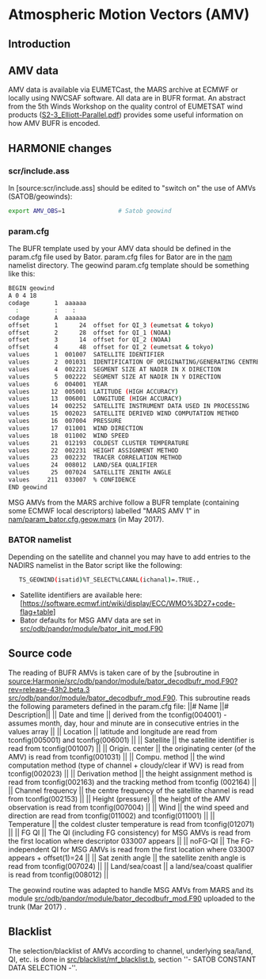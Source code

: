 
# Atmospheric Motion Vectors (AMV)

## Introduction

## AMV data
AMV data is available via EUMETCast, the MARS archive at ECMWF or locally using NWCSAF software. All data are in BUFR format. An abstract from the 5th Winds Workshop on the quality control of EUMETSAT wind products ([S2-3_Elliott-Parallel.pdf](https://hirlam.org/trac/raw-attachment/wiki/HarmonieSystemDocumentation/ObservationHowto/Amv/S2-3_Elliott-Parallel.pdf)) provides some useful information on how AMV BUFR is encoded.
## HARMONIE changes
### scr/include.ass
In [source:scr/include.ass] should be edited to "switch on" the use of AMVs (SATOB/geowinds):
```bash
export AMV_OBS=1               # Satob geowind
```

### param.cfg
The BUFR template used by your AMV data should be defined in the param.cfg file used by Bator. param.cfg files for Bator are in the [nam](/trunk/harmonie/nam) namelist directory. The geowind param.cfg template should be something like this:
```bash
BEGIN geowind
A 0 4 18
codage       1  aaaaaa
  :          :    :
codage       A  aaaaaa
offset       1      24  offset for QI_3 (eumetsat & tokyo)
offset       2      28  offset for QI_1 (NOAA)
offset       3      14  offset for QI_2 (NOAA)
offset       4      48  offset for QI_2 (eumetsat & tokyo)
values       1  001007  SATELLITE IDENTIFIER
values       2  001031  IDENTIFICATION OF ORIGINATING/GENERATING CENTRE (SEE NOTE 10)
values       4  002221  SEGMENT SIZE AT NADIR IN X DIRECTION
values       5  002222  SEGMENT SIZE AT NADIR IN Y DIRECTION
values       6  004001  YEAR
values      12  005001  LATITUDE (HIGH ACCURACY)
values      13  006001  LONGITUDE (HIGH ACCURACY)
values      14  002252  SATELLITE INSTRUMENT DATA USED IN PROCESSING
values      15  002023  SATELLITE DERIVED WIND COMPUTATION METHOD
values      16  007004  PRESSURE
values      17  011001  WIND DIRECTION
values      18  011002  WIND SPEED
values      21  012193  COLDEST CLUSTER TEMPERATURE
values      22  002231  HEIGHT ASSIGNMENT METHOD
values      23  002232  TRACER CORRELATION METHOD
values      24  008012  LAND/SEA QUALIFIER
values      25  007024  SATELLITE ZENITH ANGLE
values     211  033007  % CONFIDENCE
END geowind
```

MSG AMVs from the MARS archive follow a BUFR template (containing some ECMWF local descriptors) labelled "MARS AMV 1" in [nam/param_bator.cfg.geow.mars](Harmonie/nam/param_bator.cfg.geow.mars?rev=release-43h2.beta.3) (in May 2017).

### BATOR namelist
Depending on the satellite and channel you may have to add entries to the NADIRS namelist in the Bator script like the following:
```bash
   TS_GEOWIND(isatid)%T_SELECT%LCANAL(ichanal)=.TRUE.,
```
 * Satellite identifiers are available here: [https://software.ecmwf.int/wiki/display/ECC/WMO%3D27+code-flag+table]
 * Bator defaults for MSG AMV data are set in [src/odb/pandor/module/bator_init_mod.F90](Harmonie/src/odb/pandor/module/bator_init_mod.F90#L648?rev=release-43h2.beta.3)
## Source code
The reading of BUFR AMVs is taken care of by the [subroutine in [source:Harmonie/src/odb/pandor/module/bator_decodbufr_mod.F90?rev=release-43h2.beta.3 src/odb/pandor/module/bator_decodbufr_mod.F90](geowind]). This subroutine reads the following parameters defined in the param.cfg file:
||# Name           ||# Description||
|| Date and time     || derived from the tconfig(004001) - assumes month, day, hour and minute are in consecutive entries in the values array ||
|| Location          || latitude and longitude are read from tconfig(005001) and tconfig(006001)                                              ||
|| Satellite         || the satellite identifier is read from tconfig(001007)                                                                 ||
|| Origin. center    || the originating center (of the AMV) is read from tconfig(001031)                                                      ||
|| Compu. method     || the wind computation method (type of channel + cloudy/clear if WV) is read from tconfig(002023)                       ||
|| Derivation method || the height assignment method is read from tconfig(002163) and the tracking method from tconfig (002164)               ||
|| Channel frequency || the centre frequency of the satellite channel is read from tconfig(002153)                                            ||
|| Height (pressure) || the height of the AMV observation is read from tconfig(007004)                                                        ||
|| Wind              || the wind speed and direction  are read from tconfig(011002) and tconfig(011001)                                       ||
|| Temperature       || the coldest cluster temperature is read from tconfig(012071)                                                          ||
|| FG QI             || The QI (including FG consistency) for MSG AMVs is read from the first location where descriptor 033007 appears        ||
|| noFG-QI           || The FG-independent QI for MSG AMVs is read from the first location where 033007 appears + offset(1)=24                ||
|| Sat zenith angle  || the satellite zenith angle is read from tconfig(007024)                                                               ||
|| Land/sea/coast    || a land/sea/coast qualifier is read from tconfig(008012)                                                               ||

The geowind routine was adapted to handle MSG AMVs from MARS and its module [src/odb/pandor/module/bator_decodbufr_mod.F90](Harmonie/src/odb/pandor/module/bator_decodbufr_mod.F90?rev=release-43h2.beta.3) uploaded to the trunk (Mar 2017) .

## Blacklist
The selection/blacklist of AMVs according to channel, underlying sea/land, QI, etc. is done in [src/blacklist/mf_blacklist.b](Harmonie/src/blacklist/mf_blacklist.b?rev=release-43h2.beta.3), section ''- SATOB CONSTANT DATA SELECTION -''.
